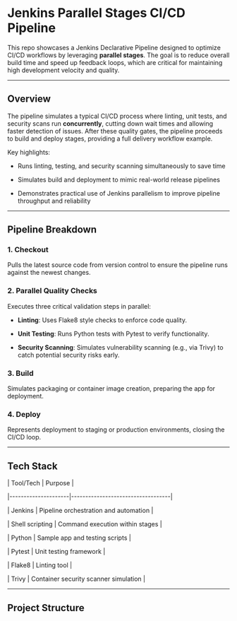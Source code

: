 # Jenkins Parallel Stages CI/CD Pipeline

This repo showcases a Jenkins Declarative Pipeline designed to optimize CI/CD workflows by leveraging **parallel stages**. The goal is to reduce overall build time and speed up feedback loops, which are critical for maintaining high development velocity and quality.

---

## Overview

The pipeline simulates a typical CI/CD process where linting, unit tests, and security scans run **concurrently**, cutting down wait times and allowing faster detection of issues. After these quality gates, the pipeline proceeds to build and deploy stages, providing a full delivery workflow example.

Key highlights:

- Runs linting, testing, and security scanning simultaneously to save time

- Simulates build and deployment to mimic real-world release pipelines

- Demonstrates practical use of Jenkins parallelism to improve pipeline throughput and reliability

---

## Pipeline Breakdown

### 1. **Checkout**

Pulls the latest source code from version control to ensure the pipeline runs against the newest changes.

### 2. **Parallel Quality Checks**

Executes three critical validation steps in parallel:

- **Linting**: Uses Flake8 style checks to enforce code quality.

- **Unit Testing**: Runs Python tests with Pytest to verify functionality.

- **Security Scanning**: Simulates vulnerability scanning (e.g., via Trivy) to catch potential security risks early.

### 3. **Build**

Simulates packaging or container image creation, preparing the app for deployment.

### 4. **Deploy**

Represents deployment to staging or production environments, closing the CI/CD loop.

---

## Tech Stack

| Tool/Tech | Purpose |

|---------------------|-----------------------------------|

| Jenkins | Pipeline orchestration and automation |

| Shell scripting | Command execution within stages |

| Python | Sample app and testing scripts |

| Pytest | Unit testing framework |

| Flake8 | Linting tool |

| Trivy | Container security scanner simulation |

---

## Project Structure